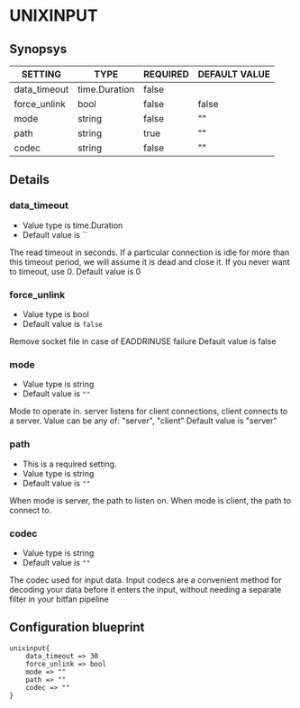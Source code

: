 # UNIXINPUT


## Synopsys


|   SETTING    |     TYPE      | REQUIRED | DEFAULT VALUE |
|--------------|---------------|----------|---------------|
| data_timeout | time.Duration | false    |               |
| force_unlink | bool          | false    | false         |
| mode         | string        | false    | ""            |
| path         | string        | true     | ""            |
| codec        | string        | false    | ""            |


## Details

### data_timeout
* Value type is time.Duration
* Default value is ``

The read timeout in seconds. If a particular connection is idle for more than this timeout period, we will assume it is dead and close it.
If you never want to timeout, use 0.
Default value is 0

### force_unlink
* Value type is bool
* Default value is `false`

Remove socket file in case of EADDRINUSE failure
Default value is false

### mode
* Value type is string
* Default value is `""`

Mode to operate in. server listens for client connections, client connects to a server.
Value can be any of: "server", "client"
Default value is "server"

### path
* This is a required setting.
* Value type is string
* Default value is `""`

When mode is server, the path to listen on. When mode is client, the path to connect to.

### codec
* Value type is string
* Default value is `""`

The codec used for input data. Input codecs are a convenient method for decoding
your data before it enters the input, without needing a separate filter in your bitfan pipeline



## Configuration blueprint

```
unixinput{
	data_timeout => 30
	force_unlink => bool
	mode => ""
	path => ""
	codec => ""
}
```

